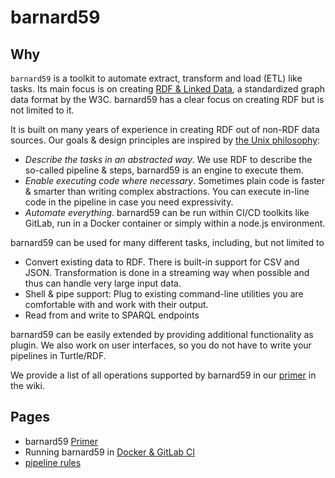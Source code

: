 # barnard59

## Why
`barnard59` is a toolkit to automate extract, transform and load (ETL) like tasks. Its main focus is on creating [RDF & Linked Data](http://linked-data-training.zazuko.com/), a standardized graph data format by the W3C. barnard59 has a clear focus on creating RDF but is not limited to it.

It is built on many years of experience in creating RDF out of non-RDF data sources. Our goals & design principles are inspired by [the Unix philosophy](http://www.faqs.org/docs/artu/ch01s06.html):

* *Describe the tasks in an abstracted way*. We use RDF to describe the so-called pipeline & steps, barnard59 is an engine to execute them.
* *Enable executing code where necessary*. Sometimes plain code is faster & smarter than writing complex abstractions. You can execute in-line code in the pipeline in case you need expressivity.
* *Automate everything*. barnard59 can be run within CI/CD toolkits like GitLab, run in a Docker container or simply within a node.js environment.

barnard59 can be used for many different tasks, including, but not limited to

* Convert existing data to RDF. There is built-in support for CSV and JSON. Transformation is done in a streaming way when possible and thus can handle very large input data.
* Shell & pipe support: Plug to existing command-line utilities you are comfortable with and work with their output.
* Read from and write to SPARQL endpoints

barnard59 can be easily extended by providing additional functionality as plugin. We also work on user interfaces, so you do not have to write your pipelines in Turtle/RDF.

We provide a list of all operations supported by barnard59 in our [primer](https://github.com/zazuko/barnard59/wiki/primer) in the wiki.



## Pages
* barnard59 [Primer](primer)
* Running barnard59 in [Docker & GitLab CI](automation)
* [pipeline rules](https://github.com/zazuko/barnard59/wiki/Validation#pipeline)
